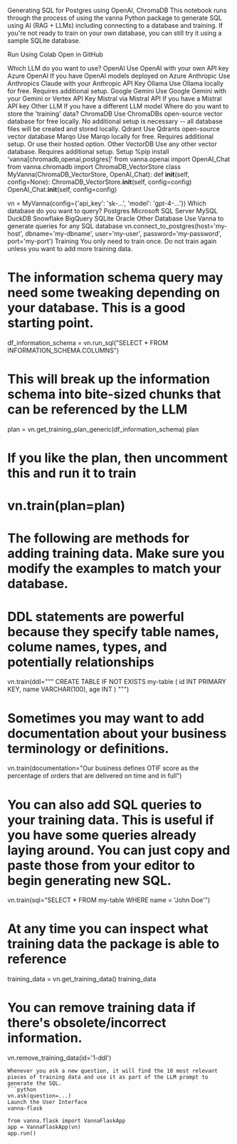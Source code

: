 Generating SQL for Postgres using OpenAI, ChromaDB
This notebook runs through the process of using the vanna Python package to generate SQL using AI (RAG + LLMs) including connecting to a database and training. If you're not ready to train on your own database, you can still try it using a sample SQLite database.

Run Using Colab Open in GitHub

Which LLM do you want to use?
OpenAI
Use OpenAI with your own API key
Azure OpenAI
If you have OpenAI models deployed on Azure
Anthropic
Use Anthropics Claude with your Anthropic API Key
Ollama
Use Ollama locally for free. Requires additional setup.
Google Gemini
Use Google Gemini with your Gemini or Vertex API Key
Mistral via Mistral API
If you have a Mistral API key
Other LLM
If you have a different LLM model
Where do you want to store the 'training' data?
ChromaDB
Use ChromaDBs open-source vector database for free locally. No additional setup is necessary -- all database files will be created and stored locally.
Qdrant
Use Qdrants open-source vector database
Marqo
Use Marqo locally for free. Requires additional setup. Or use their hosted option.
Other VectorDB
Use any other vector database. Requires additional setup.
Setup
%pip install 'vanna[chromadb,openai,postgres]'
from vanna.openai import OpenAI_Chat
from vanna.chromadb import ChromaDB_VectorStore
class MyVanna(ChromaDB_VectorStore, OpenAI_Chat):
    def __init__(self, config=None):
        ChromaDB_VectorStore.__init__(self, config=config)
        OpenAI_Chat.__init__(self, config=config)

vn = MyVanna(config={'api_key': 'sk-...', 'model': 'gpt-4-...'})
Which database do you want to query?
Postgres
Microsoft SQL Server
MySQL
DuckDB
Snowflake
BigQuery
SQLite
Oracle
Other Database
Use Vanna to generate queries for any SQL database
vn.connect_to_postgres(host='my-host', dbname='my-dbname', user='my-user', password='my-password', port='my-port')
Training
You only need to train once. Do not train again unless you want to add more training data.

# The information schema query may need some tweaking depending on your database. This is a good starting point.
df_information_schema = vn.run_sql("SELECT * FROM INFORMATION_SCHEMA.COLUMNS")

# This will break up the information schema into bite-sized chunks that can be referenced by the LLM
plan = vn.get_training_plan_generic(df_information_schema)
plan

# If you like the plan, then uncomment this and run it to train
# vn.train(plan=plan)
# The following are methods for adding training data. Make sure you modify the examples to match your database.

# DDL statements are powerful because they specify table names, colume names, types, and potentially relationships
vn.train(ddl="""
    CREATE TABLE IF NOT EXISTS my-table (
        id INT PRIMARY KEY,
        name VARCHAR(100),
        age INT
    )
""")

# Sometimes you may want to add documentation about your business terminology or definitions.
vn.train(documentation="Our business defines OTIF score as the percentage of orders that are delivered on time and in full")

# You can also add SQL queries to your training data. This is useful if you have some queries already laying around. You can just copy and paste those from your editor to begin generating new SQL.
vn.train(sql="SELECT * FROM my-table WHERE name = 'John Doe'")
# At any time you can inspect what training data the package is able to reference
training_data = vn.get_training_data()
training_data
# You can remove training data if there's obsolete/incorrect information. 
vn.remove_training_data(id='1-ddl')

```## Asking the AI
Whenever you ask a new question, it will find the 10 most relevant pieces of training data and use it as part of the LLM prompt to generate the SQL.
```python
vn.ask(question=...)
Launch the User Interface
vanna-flask

from vanna.flask import VannaFlaskApp
app = VannaFlaskApp(vn)
app.run()